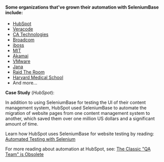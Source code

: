 #### Some organizations that've grown their automation with SeleniumBase include:
* [HubSpot](http://www.hubspot.com/)
* [Veracode](http://www.veracode.com/)
* [CA Technologies](https://www.ca.com/)
* [Broadcom](https://www.broadcom.com/)
* [iboss](https://www.iboss.com/)
* [MIT](http://web.mit.edu/)
* [Akamai](https://www.akamai.com/)
* [VMware](http://www.vmware.com/)
* [Jana](http://jana.com/)
* [Raid The Room](http://raidtheroom.com/)
* [Harvard Medical School](http://hms.harvard.edu/)
* And more...

**Case Study** (*HubSpot*):

In addition to using SeleniumBase for testing the UI of their content management system, HubSpot used SeleniumBase to automate the migration of website pages from one content management system to another, which saved them over one million US dollars and a significant amount of time.

Learn how HubSpot uses SeleniumBase for website testing by reading: [Automated Testing with Selenium](http://dev.hubspot.com/blog/bid/88880/Automated-Integration-Testing-with-Selenium-at-HubSpot#hs_cos_wrapper_name)

For more reading about automation at HubSpot, see: [The Classic "QA Team" is Obsolete](http://product.hubspot.com/blog/the-classic-qa-team-is-obsolete#hs_cos_wrapper_name)
